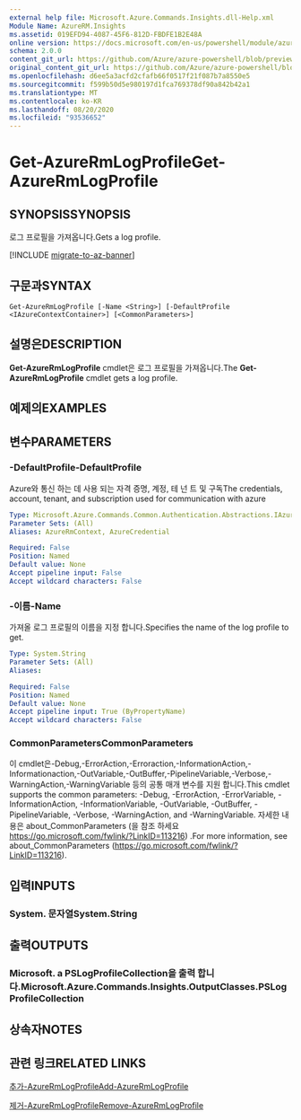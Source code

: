 ```yaml
---
external help file: Microsoft.Azure.Commands.Insights.dll-Help.xml
Module Name: AzureRM.Insights
ms.assetid: 019EFD94-4087-45F6-812D-FBDFE1B2E48A
online version: https://docs.microsoft.com/en-us/powershell/module/azurerm.insights/get-azurermlogprofile
schema: 2.0.0
content_git_url: https://github.com/Azure/azure-powershell/blob/preview/src/ResourceManager/Insights/Commands.Insights/help/Get-AzureRmLogProfile.md
original_content_git_url: https://github.com/Azure/azure-powershell/blob/preview/src/ResourceManager/Insights/Commands.Insights/help/Get-AzureRmLogProfile.md
ms.openlocfilehash: d6ee5a3acfd2cfafb66f0517f21f087b7a8550e5
ms.sourcegitcommit: f599b50d5e980197d1fca769378df90a842b42a1
ms.translationtype: MT
ms.contentlocale: ko-KR
ms.lasthandoff: 08/20/2020
ms.locfileid: "93536652"
---
```

# <span data-ttu-id="3c0a6-101">Get-AzureRmLogProfile</span><span class="sxs-lookup"><span data-stu-id="3c0a6-101">Get-AzureRmLogProfile</span></span>

## <span data-ttu-id="3c0a6-102">SYNOPSIS</span><span class="sxs-lookup"><span data-stu-id="3c0a6-102">SYNOPSIS</span></span>
<span data-ttu-id="3c0a6-103">로그 프로필을 가져옵니다.</span><span class="sxs-lookup"><span data-stu-id="3c0a6-103">Gets a log profile.</span></span>

[!INCLUDE [migrate-to-az-banner](../../includes/migrate-to-az-banner.md)]

## <span data-ttu-id="3c0a6-104">구문과</span><span class="sxs-lookup"><span data-stu-id="3c0a6-104">SYNTAX</span></span>

```
Get-AzureRmLogProfile [-Name <String>] [-DefaultProfile <IAzureContextContainer>] [<CommonParameters>]
```

## <span data-ttu-id="3c0a6-105">설명은</span><span class="sxs-lookup"><span data-stu-id="3c0a6-105">DESCRIPTION</span></span>
<span data-ttu-id="3c0a6-106">**Get-AzureRmLogProfile** cmdlet은 로그 프로필을 가져옵니다.</span><span class="sxs-lookup"><span data-stu-id="3c0a6-106">The **Get-AzureRmLogProfile** cmdlet gets a log profile.</span></span>

## <span data-ttu-id="3c0a6-107">예제의</span><span class="sxs-lookup"><span data-stu-id="3c0a6-107">EXAMPLES</span></span>

## <span data-ttu-id="3c0a6-108">변수</span><span class="sxs-lookup"><span data-stu-id="3c0a6-108">PARAMETERS</span></span>

### <span data-ttu-id="3c0a6-109">-DefaultProfile</span><span class="sxs-lookup"><span data-stu-id="3c0a6-109">-DefaultProfile</span></span>
<span data-ttu-id="3c0a6-110">Azure와 통신 하는 데 사용 되는 자격 증명, 계정, 테 넌 트 및 구독</span><span class="sxs-lookup"><span data-stu-id="3c0a6-110">The credentials, account, tenant, and subscription used for communication with azure</span></span>

```yaml
Type: Microsoft.Azure.Commands.Common.Authentication.Abstractions.IAzureContextContainer
Parameter Sets: (All)
Aliases: AzureRmContext, AzureCredential

Required: False
Position: Named
Default value: None
Accept pipeline input: False
Accept wildcard characters: False
```

### <span data-ttu-id="3c0a6-111">-이름</span><span class="sxs-lookup"><span data-stu-id="3c0a6-111">-Name</span></span>
<span data-ttu-id="3c0a6-112">가져올 로그 프로필의 이름을 지정 합니다.</span><span class="sxs-lookup"><span data-stu-id="3c0a6-112">Specifies the name of the log profile to get.</span></span>

```yaml
Type: System.String
Parameter Sets: (All)
Aliases:

Required: False
Position: Named
Default value: None
Accept pipeline input: True (ByPropertyName)
Accept wildcard characters: False
```

### <span data-ttu-id="3c0a6-113">CommonParameters</span><span class="sxs-lookup"><span data-stu-id="3c0a6-113">CommonParameters</span></span>
<span data-ttu-id="3c0a6-114">이 cmdlet은-Debug,-ErrorAction,-Erroraction,-InformationAction,-Informationaction,-OutVariable,-OutBuffer,-PipelineVariable,-Verbose,-WarningAction,-WarningVariable 등의 공통 매개 변수를 지원 합니다.</span><span class="sxs-lookup"><span data-stu-id="3c0a6-114">This cmdlet supports the common parameters: -Debug, -ErrorAction, -ErrorVariable, -InformationAction, -InformationVariable, -OutVariable, -OutBuffer, -PipelineVariable, -Verbose, -WarningAction, and -WarningVariable.</span></span> <span data-ttu-id="3c0a6-115">자세한 내용은 about_CommonParameters (을 참조 하세요 https://go.microsoft.com/fwlink/?LinkID=113216) .</span><span class="sxs-lookup"><span data-stu-id="3c0a6-115">For more information, see about_CommonParameters (https://go.microsoft.com/fwlink/?LinkID=113216).</span></span>

## <span data-ttu-id="3c0a6-116">입력</span><span class="sxs-lookup"><span data-stu-id="3c0a6-116">INPUTS</span></span>

### <span data-ttu-id="3c0a6-117">System. 문자열</span><span class="sxs-lookup"><span data-stu-id="3c0a6-117">System.String</span></span>

## <span data-ttu-id="3c0a6-118">출력</span><span class="sxs-lookup"><span data-stu-id="3c0a6-118">OUTPUTS</span></span>

### <span data-ttu-id="3c0a6-119">Microsoft. a PSLogProfileCollection을 출력 합니다.</span><span class="sxs-lookup"><span data-stu-id="3c0a6-119">Microsoft.Azure.Commands.Insights.OutputClasses.PSLogProfileCollection</span></span>

## <span data-ttu-id="3c0a6-120">상속자</span><span class="sxs-lookup"><span data-stu-id="3c0a6-120">NOTES</span></span>

## <span data-ttu-id="3c0a6-121">관련 링크</span><span class="sxs-lookup"><span data-stu-id="3c0a6-121">RELATED LINKS</span></span>

[<span data-ttu-id="3c0a6-122">추가-AzureRmLogProfile</span><span class="sxs-lookup"><span data-stu-id="3c0a6-122">Add-AzureRmLogProfile</span></span>](./Add-AzureRmLogProfile.md)

[<span data-ttu-id="3c0a6-123">제거-AzureRmLogProfile</span><span class="sxs-lookup"><span data-stu-id="3c0a6-123">Remove-AzureRmLogProfile</span></span>](./Remove-AzureRmLogProfile.md)


